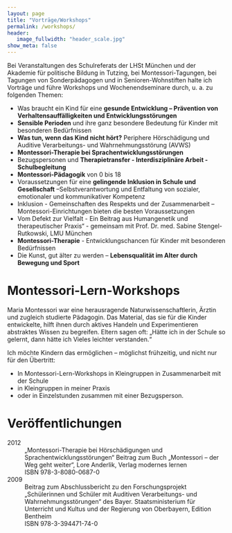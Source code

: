 ```yaml
---
layout: page
title: "Vorträge/Workshops"
permalink: /workshops/
header:
   image_fullwidth: "header_scale.jpg"
show_meta: false
---
```

Bei Veranstaltungen des Schulreferats der LHSt München und der Akademie für politische Bildung in Tutzing, bei Montessori-Tagungen, bei Tagungen von Sonderpädagogen und in Senioren-Wohnstiften halte ich Vorträge und führe Workshops und Wochenendseminare durch,
u. a. zu folgenden Themen:

* Was braucht ein Kind für eine <b>gesunde Entwicklung – Prävention von Verhaltensauffälligkeiten und Entwicklungsstörungen</b>
* <b>Sensible Perioden</b> und ihre ganz besondere Bedeutung für Kinder mit besonderen Bedürfnissen
* <b>Was tun, wenn das Kind nicht hört?</b> Periphere Hörschädigung und Auditive Verarbeitungs- und Wahrnehmungsstörung 	(AVWS)
* <b>Montessori-Therapie bei Sprachentwicklungsstörungen</b>
* Bezugspersonen und <b>Therapietransfer - Interdisziplinäre Arbeit - Schulbegleitung</b>
* <b>Montessori-Pädagogik</b> von 0 bis 18</li>
* Voraussetzungen für eine <b>gelingende Inklusion in Schule und Gesellschaft</b> –Selbstverantwortung und Entfaltung von sozialer, emotionaler und kommunikativer Kompetenz
* Inklusion - Gemeinschaften des Respekts und der Zusammenarbeit – Montessori-Einrichtungen bieten die besten Voraussetzungen
* Vom Defekt zur Vielfalt - Ein Beitrag aus Humangenetik und therapeutischer 
Praxis“ - gemeinsam mit Prof. Dr. med. Sabine Stengel-Rutkowski, LMU München
* **Montessori-Therapie** - Entwicklungschancen für Kinder mit besonderen Bedürfnissen
* Die Kunst, gut älter zu werden – **Lebensqualität im Alter durch Bewegung und Sport**

<h1>Montessori-Lern-Workshops</h1>
<p>Maria Montessori war eine herausragende Naturwissenschaftlerin, Ärztin und zugleich studierte Pädagogin. Das Material, das sie für die Kinder entwickelte, hilft ihnen durch aktives Handeln und Experimentieren abstraktes Wissen zu begreifen. Eltern sagen oft: „Hätte ich in der Schule so gelernt, dann hätte ich Vieles leichter verstanden.“</p>

Ich möchte Kindern das ermöglichen  – möglichst frühzeitig, und nicht nur für den Übertritt:

* In Montessori-Lern-Workshops in Kleingruppen in Zusammenarbeit mit der Schule
* in Kleingruppen in meiner Praxis
* oder in Einzelstunden zusammen mit einer Bezugsperson.

<h1>Veröffentlichungen</h1>
<dl>
<dt>2012</dt>
<dd>„Montessori-Therapie bei Hörschädigungen und Sprachentwicklungsstörungen“ Beitrag zum Buch „Montessori – der Weg geht weiter“, Lore Anderlik, Verlag modernes lernen<br>
ISBN 978-3-8080-0687-0</dd>
<dt>2009</dt>
<dd>Beitrag zum Abschlussbericht zu den Forschungsprojekt „Schülerinnen und Schüler mit Auditiven Verarbeitungs- und Wahrnehmungsstörungen“ des Bayer. Staatsministerium für Unterricht und Kultus und der Regierung von Oberbayern, Edition Bentheim<br>
ISBN 978-3-394471-74-0</dd>
</dl>
